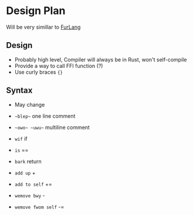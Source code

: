 # Design Plan

Will be very simillar to [FurLang](https://github.com/xhayper/FurLang)

## Design

- Probably high level, Compiler will always be in Rust, won't self-compile
- Provide a way to call FFI function (?)
- Use curly braces `{}`

## Syntax

- May change

- `~blep~` one line comment
- `~owo~ ~uwu~` multiline comment
- `wif` if
- `is` ==
- `bark` return
- `add up` +
- `add to self` +=
- `wemove bwy` -
- `wemove fwom self` -=

